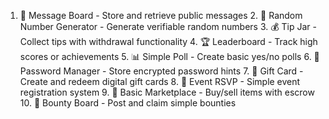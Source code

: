 1. 📝 Message Board - Store and retrieve public messages 2. 🎲 Random Number Generator - Generate verifiable random numbers 3. 💰 Tip Jar - Collect tips with withdrawal functionality 4. 🏆 Leaderboard - Track high scores or achievements 5. 📊 Simple Poll - Create basic yes/no polls 6. 🔐 Password Manager - Store encrypted password hints 7. 🎁 Gift Card - Create and redeem digital gift cards 8. 📅 Event RSVP - Simple event registration system 9. 🏪 Basic Marketplace - Buy/sell items with escrow 10. 🎯 Bounty Board - Post and claim simple bounties